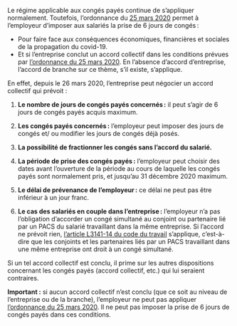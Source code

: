 Le régime applicable aux congés payés continue de s’appliquer normalement. Toutefois, l’ordonnance du <a href="https://www.legifrance.gouv.fr/affichTexte.do?cidTexte=JORFTEXT000041755940">25 mars 2020</a> permet à l’employeur d’imposer aux salariés la prise de 6 jours de congés :

* Pour faire face aux conséquences économiques, financières et sociales de la propagation du covid-19.
* Et si l’entreprise conclut un accord collectif dans les conditions prévues par <a href="https://www.legifrance.gouv.fr/affichTexte.do?cidTexte=JORFTEXT000041755940">l’ordonnance du 25 mars 2020</a>. En l’absence d’accord d’entreprise, l’accord de branche sur ce thème, s’il existe, s’applique.

En effet, depuis le 26 mars 2020, l’entreprise peut négocier un accord collectif qui prévoit&nbsp;:

1. **Le nombre de jours de congés payés concernés :** il peut s’agir de 6 jours de congés payés acquis maximum.

2. **Les congés payés concernés :** l’employeur peut imposer des jours de congés et/ ou modifier les jours de congés déjà posés.

3. **La possibilité de fractionner les congés sans l’accord du salarié.**

4. **La période de prise des congés payés :** l’employeur peut choisir des dates avant l’ouverture de la période au cours de laquelle les congés payés sont normalement pris, et jusqu’au 31 décembre 2020 maximum.

5. **Le délai de prévenance de l’employeur :** ce délai ne peut pas être inférieur à un jour franc.

6. **Le cas des salariés en couple dans l’entreprise :** l’employeur n’a pas l’obligation d’accorder un congé simultané au conjoint ou partenaire lié par un PACS du salarié travaillant dans la même entreprise. Si l’accord ne prévoit rien, <a href="/code-du-travail/l3141-14">l’article L3141-14 du code du travail</a> s’applique, c’est-à-dire que les conjoints et les partenaires liés par un PACS travaillant dans une même entreprise ont droit à un congé simultané.

Si un tel accord collectif est conclu, il prime sur les autres dispositions concernant les congés payés (accord collectif, etc.) qui lui seraient contraires.

**Important&nbsp;:** si aucun accord collectif n’est conclu (que ce soit au niveau de l’entreprise ou de la branche), l’employeur ne peut pas appliquer <a href="https://www.legifrance.gouv.fr/affichTexte.do?cidTexte=JORFTEXT000041755940">l’ordonnance du 25 mars 2020</a>. Il ne peut pas imposer la prise de 6 jours de congés payés dans ces conditions.
